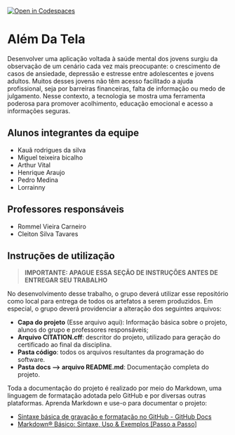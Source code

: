 [![Open in Codespaces](https://classroom.github.com/assets/launch-codespace-2972f46106e565e64193e422d61a12cf1da4916b45550586e14ef0a7c637dd04.svg)](https://classroom.github.com/open-in-codespaces?assignment_repo_id=19052944)
# Além Da Tela

Desenvolver uma aplicação voltada à saúde mental dos jovens surgiu da observação de um cenário cada vez mais preocupante: o crescimento de casos de ansiedade, depressão e estresse entre adolescentes e jovens adultos. Muitos desses jovens não têm acesso facilitado a ajuda profissional, seja por barreiras financeiras, falta de informação ou medo de julgamento. Nesse contexto, a tecnologia se mostra uma ferramenta poderosa para promover acolhimento, educação emocional e acesso a informações seguras.

## Alunos integrantes da equipe

* Kauã rodrigues da silva
* Miguel teixeira bicalho
* Arthur Vital 
* Henrique Araujo
* Pedro Medina
* Lorrainny

## Professores responsáveis

* Rommel Vieira Carneiro
* Cleiton Silva Tavares



## Instruções de utilização 

> **IMPORTANTE: APAGUE ESSA SEÇÃO DE INSTRUÇÕES ANTES DE ENTREGAR SEU TRABALHO**

No desenvolvimento desse trabalho, o grupo deverá utilizar esse repositório como local para entrega de todos os artefatos a serem produzidos. Em especial, o grupo deverá providenciar a alteração dos seguintes arquivos:

* **Capa do projeto** (Esse arquivo aqui): Informação básica sobre o projeto, alunos do grupo e professores responsáveis;
* **Arquivo CITATION.cff**: descritor do projeto, utilizado para geração do certificado ao final da disciplina.
* **Pasta código**: todos os arquivos resultantes da programação do software.
* **Pasta docs --> arquivo README.md**: Documentação completa do projeto.

Toda a documentação do projeto é realizado por meio do Markdown, uma linguagem de formatação adotada pelo GitHub e por diversas outras plataformas. Aprenda Markdown e use-o para documentar o projeto:

* [Sintaxe básica de gravação e formatação no GitHub - GitHub Docs](https://docs.github.com/pt/get-started/writing-on-github/getting-started-with-writing-and-formatting-on-github/basic-writing-and-formatting-syntax)
* [Markdown® Básico: Sintaxe, Uso &amp; Exemplos [Passo a Passo]](https://markdown.net.br/sintaxe-basica/)
